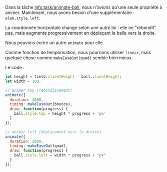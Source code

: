Dans la tâche <info:task/animate-ball>, nous n'avions qu'une seule propriété à animer.
Maintenant, nous avons besoin d'une supplémentaire : `elem.style.left`.

La coordonnée horizontale change selon une autre loi : elle ne "rebondit" pas, mais augmente progressivement en déplaçant la balle vers la droite.

Nous pouvons écrire un autre `animate` pour elle.

Comme fonction de temporisation, nous pourrions utiliser `linear`, mais quelque chose comme `makeEaseOut(quad)` semble bien mieux.

Le code :

```js
let height = field.clientHeight - ball.clientHeight;
let width = 100;

// animer top (rebondissement)
animate({
  duration: 2000,
  timing: makeEaseOut(bounce),
  draw: function(progress) {
    ball.style.top = height * progress + 'px'
  }
});

// animer left (déplacement vers la droite)
animate({
  duration: 2000,
  timing: makeEaseOut(quad),
  draw: function(progress) {
    ball.style.left = width * progress + "px"
  }
});
```
